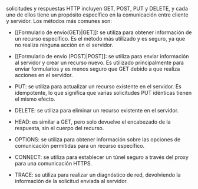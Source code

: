 solicitudes y respuestas HTTP incluyen GET, POST, PUT y DELETE, y cada uno de ellos tiene un propósito específico en la comunicación entre cliente y servidor.
Los métodos más comunes son:

-   [[Formulario de envío(GET)|GET]]: se utiliza para obtener información de un recurso específico. Es el método más utilizado y es seguro, ya que no realiza ninguna acción en el servidor.
    
-   [[Formulario de envío (POST)|POST]]: se utiliza para enviar información al servidor y crear un recurso nuevo. Es utilizado principalmente para enviar formularios y es menos seguro que GET debido a que realiza acciones en el servidor.
    
-   PUT: se utiliza para actualizar un recurso existente en el servidor. Es idempotente, lo que significa que varias solicitudes PUT idénticas tienen el mismo efecto.
    
-   DELETE: se utiliza para eliminar un recurso existente en el servidor.
    
-   HEAD: es similar a GET, pero solo devuelve el encabezado de la respuesta, sin el cuerpo del recurso.
    
-   OPTIONS: se utiliza para obtener información sobre las opciones de comunicación permitidas para un recurso específico.
    
-   CONNECT: se utiliza para establecer un túnel seguro a través del proxy para una comunicación HTTPS.
    
-   TRACE: se utiliza para realizar un diagnóstico de red, devolviendo la información de la solicitud enviada al servidor.
